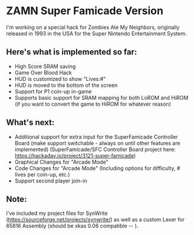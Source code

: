 # ZAMN Super Famicade Version
I'm working on a special hack for Zombies Ate My Neighbors, originally released in 1993 in the USA for the Super Nintendo Entertainment System.

## Here's what is implemented so far:
- High Score SRAM saving
- Game Over Blood Hack
- HUD is customized to show "Lives:#"
- HUD is moved to the bottom of the screen
- Support for P1 coin-up in-game
- Supports basic support for SRAM mapping for both LoROM and HiROM (if you want to convert the game to HiROM for whatever reason)

## What's next:
- Additional support for extra input for the SuperFamicade Controller Board
	(make support switchable - always on until other features are implemented)
	(SuperFamicade/SFC Controller Board project here: https://hackaday.io/project/3121-super-famicade)
- Graphical Changes for "Arcade Mode"
- Code Changes for "Arcade Mode" (Including options for difficulty, # lives per coin-up, etc.)
- Support second player join-in

## Note:
I've included my project files for SynWrite (https://sourceforge.net/projects/synwrite/) as well as a custom Lexer for 65816 Assembly (should be xkas 0.06 compatible -- ).
